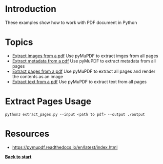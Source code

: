 # Introduction

These examples show how to work with PDF document in Python

# Topics
 - [Extract images from a pdf](/pdf/extract_images.py) Use pyMuPDF to extract imges from all pages
 - [Extract metadata from a pdf](/pdf/extract_metadata.py) Use pyMuPDF to extract metadata from all pages
 - [Extract pages from a pdf](/pdf/extract_pages.py) Use pyMuPDF to extract all pages and render the contents as an image
 - [Extract text from a pdf](/pdf/extract_text.py) Use pyMuPDF to extract text from all pages
 


# Extract Pages Usage

`python3 extract_pages.py --input <path to pdf> --output ./output`

# Resources

 - https://pymupdf.readthedocs.io/en/latest/index.html

**[Back to start](https://github.com/ccozad/python-playground)**